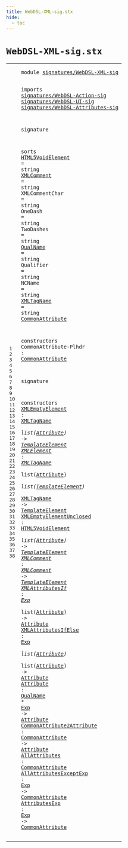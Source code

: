 ```yaml
---
title: WebDSL-XML-sig.stx
hide:
  - toc
---
```


# `WebDSL-XML-sig.stx`



[pdmosses/webdsl-statix/webdslstatix/src-gen/statix/signatures/WebDSL-XML-sig.stx]: https://github.com/pdmosses/webdsl-statix/blob/master/webdslstatix/src-gen/statix/signatures/WebDSL-XML-sig.stx "The source file on GitHub"

<div class="stx"><table class="highlighttable"><tbody><tr><td class="linenos"><div class="linenodiv"><pre><span></span>1
2
3
4
5
6
7
8
9
10
11
12
13
14
15
16
17
18
19
20
21
22
23
24
25
26
27
28
29
30
31
32
33
34
35
36
37
38
</pre></div></td>
<td class="code"><pre><code><span class="keyword">module</span> <a href="../WebDSL-JavaScript-sig.stx/#signatures/WebDSL-XML-sig_144_169" id="signatures/WebDSL-XML-sig_7_32" title="Referenced at ../WebDSL-JavaScript-sig.stx line 7; ../webdsl-statix-sig.stx line 28; ../WebDSL-UI-sig.stx line 8"><span class="token sort_ModuleID">signatures/WebDSL-XML-sig</span></a>

<span class="keyword">imports</span>
  <a href="../WebDSL-Action-sig.stx/#signatures/WebDSL-Action-sig_7_35" id="signatures/WebDSL-Action-sig_44_72" title="Defined at ../WebDSL-Action-sig.stx line 1"><span class="token sort_ModuleID">signatures/WebDSL-Action-sig</span></a>
  <a href="../WebDSL-UI-sig.stx/#signatures/WebDSL-UI-sig_7_31" id="signatures/WebDSL-UI-sig_75_99" title="Defined at ../WebDSL-UI-sig.stx line 1"><span class="token sort_ModuleID">signatures/WebDSL-UI-sig</span></a>
  <a href="../WebDSL-Attributes-sig.stx/#signatures/WebDSL-Attributes-sig_7_39" id="signatures/WebDSL-Attributes-sig_102_134" title="Defined at ../WebDSL-Attributes-sig.stx line 1"><span class="token sort_ModuleID">signatures/WebDSL-Attributes-sig</span></a>

<span class="keyword">signature</span>

  <span class="keyword">sorts</span>
    <a href="#HTML5VoidElement_679_695" id="HTML5VoidElement_159_175" title="Referenced at line 30"><span class="token sort_OpId">HTML5VoidElement</span></a> <span class="operator">=</span> <span class="cons_StringSort">string</span>
    <a href="#XMLComment_750_760" id="XMLComment_189_199" title="Referenced at line 31"><span class="token sort_OpId">XMLComment</span></a> <span class="operator">=</span> <span class="cons_StringSort">string</span>
    <span id="XMLCommentChar_213_227" title="Not referenced locally, nor via imports"><span class="token sort_OpId">XMLCommentChar</span></span> <span class="operator">=</span> <span class="cons_StringSort">string</span>
    <span id="OneDash_241_248" title="Not referenced locally, nor via imports"><span class="token sort_OpId">OneDash</span></span> <span class="operator">=</span> <span class="cons_StringSort">string</span>
    <span id="TwoDashes_262_271" title="Not referenced locally, nor via imports"><span class="token sort_OpId">TwoDashes</span></span> <span class="operator">=</span> <span class="cons_StringSort">string</span>
    <a href="#QualName_932_940" id="QualName_285_293" title="Referenced at line 34"><span class="token sort_OpId">QualName</span></a> <span class="operator">=</span> <span class="cons_StringSort">string</span>
    <span id="Qualifier_307_316" title="Not referenced locally, nor via imports"><span class="token sort_OpId">Qualifier</span></span> <span class="operator">=</span> <span class="cons_StringSort">string</span>
    <span id="NCName_330_336" title="Not referenced locally, nor via imports"><span class="token sort_OpId">NCName</span></span> <span class="operator">=</span> <span class="cons_StringSort">string</span>
    <a href="#XMLTagName_499_509" id="XMLTagName_350_360" title="Referenced at line 28, 29, 29"><span class="token sort_OpId">XMLTagName</span></a> <span class="operator">=</span> <span class="cons_StringSort">string</span>
    <span class="cons_SortDecl"><a href="#CommonAttribute_434_449" id="CommonAttribute_374_389" title="Referenced at line 23, 35, 36, 37, 38; ../WebDSL-UI-sig.stx line 222; ../../../../trans/static-semantics/ui/attributes.stx line 46"><span class="token sort_OpId">CommonAttribute</span></a></span>

  <span class="keyword">constructors</span>
    <span id="CommonAttribute-Plhdr_410_431" title="Not referenced locally, nor via imports"><span class="token sort_OpId">CommonAttribute-Plhdr</span></span> <span class="operator">:</span> <span class="cons_SimpleSort"><a href="#CommonAttribute_374_389" id="CommonAttribute_434_449" title="Defined at line 20"><span class="token sort_OpId">CommonAttribute</span></a></span>

<span class="keyword">signature</span>

  <span class="keyword">constructors</span>
    <a href="../../../../trans/static-semantics/webdsl-ui.stx/#XMLEmptyElement_7842_7857" id="XMLEmptyElement_481_496" title="Referenced at ../../../../trans/static-semantics/webdsl-ui.stx line 154"><span class="token sort_OpId">XMLEmptyElement</span></a> <span class="operator">:</span> <span class="cons_SimpleSort"><a href="#XMLTagName_350_360" id="XMLTagName_499_509" title="Defined at line 19"><span class="token sort_OpId">XMLTagName</span></a></span> <span class="operator">*</span> <span class="keyword">list</span><span class="operator">(</span><span class="cons_SimpleSort"><a href="../WebDSL-Attributes-sig.stx/#Attribute_292_301" id="Attribute_517_526" title="Defined at ../WebDSL-Attributes-sig.stx line 16"><span class="token sort_OpId">Attribute</span></a></span><span class="operator">)</span> <span class="operator">-&gt;</span> <span class="cons_SimpleSort"><a href="../WebDSL-UI-sig.stx/#TemplateElement_256_271" id="TemplateElement_531_546" title="Defined at ../WebDSL-UI-sig.stx line 15"><span class="token sort_OpId">TemplateElement</span></a></span>
    <a href="../../../../trans/static-semantics/webdsl-ui.stx/#XMLElement_8050_8060" id="XMLElement_551_561" title="Referenced at ../../../../trans/static-semantics/webdsl-ui.stx line 160"><span class="token sort_OpId">XMLElement</span></a> <span class="operator">:</span> <span class="cons_SimpleSort"><a href="#XMLTagName_350_360" id="XMLTagName_564_574" title="Defined at line 19"><span class="token sort_OpId">XMLTagName</span></a></span> <span class="operator">*</span> <span class="keyword">list</span><span class="operator">(</span><span class="cons_SimpleSort"><a href="../WebDSL-Attributes-sig.stx/#Attribute_292_301" id="Attribute_582_591" title="Defined at ../WebDSL-Attributes-sig.stx line 16"><span class="token sort_OpId">Attribute</span></a></span><span class="operator">)</span> <span class="operator">*</span> <span class="keyword">list</span><span class="operator">(</span><span class="cons_SimpleSort"><a href="../WebDSL-UI-sig.stx/#TemplateElement_256_271" id="TemplateElement_600_615" title="Defined at ../WebDSL-UI-sig.stx line 15"><span class="token sort_OpId">TemplateElement</span></a></span><span class="operator">)</span> <span class="operator">*</span> <span class="cons_SimpleSort"><a href="#XMLTagName_350_360" id="XMLTagName_619_629" title="Defined at line 19"><span class="token sort_OpId">XMLTagName</span></a></span> <span class="operator">-&gt;</span> <span class="cons_SimpleSort"><a href="../WebDSL-UI-sig.stx/#TemplateElement_256_271" id="TemplateElement_633_648" title="Defined at ../WebDSL-UI-sig.stx line 15"><span class="token sort_OpId">TemplateElement</span></a></span>
    <a href="../../../../trans/static-semantics/webdsl-ui.stx/#XMLEmptyElementUnclosed_7940_7963" id="XMLEmptyElementUnclosed_653_676" title="Referenced at ../../../../trans/static-semantics/webdsl-ui.stx line 157"><span class="token sort_OpId">XMLEmptyElementUnclosed</span></a> <span class="operator">:</span> <span class="cons_SimpleSort"><a href="#HTML5VoidElement_159_175" id="HTML5VoidElement_679_695" title="Defined at line 11"><span class="token sort_OpId">HTML5VoidElement</span></a></span> <span class="operator">*</span> <span class="keyword">list</span><span class="operator">(</span><span class="cons_SimpleSort"><a href="../WebDSL-Attributes-sig.stx/#Attribute_292_301" id="Attribute_703_712" title="Defined at ../WebDSL-Attributes-sig.stx line 16"><span class="token sort_OpId">Attribute</span></a></span><span class="operator">)</span> <span class="operator">-&gt;</span> <span class="cons_SimpleSort"><a href="../WebDSL-UI-sig.stx/#TemplateElement_256_271" id="TemplateElement_717_732" title="Defined at ../WebDSL-UI-sig.stx line 15"><span class="token sort_OpId">TemplateElement</span></a></span>
    <a href="../../../../trans/static-semantics/webdsl-ui.stx/#XMLComment_7796_7806" id="XMLComment_737_747" title="Referenced at ../../../../trans/static-semantics/webdsl-ui.stx line 152"><span class="token sort_OpId">XMLComment</span></a> <span class="operator">:</span> <span class="cons_SimpleSort"><a href="#XMLComment_189_199" id="XMLComment_750_760" title="Defined at line 12"><span class="token sort_OpId">XMLComment</span></a></span> <span class="operator">-&gt;</span> <span class="cons_SimpleSort"><a href="../WebDSL-UI-sig.stx/#TemplateElement_256_271" id="TemplateElement_764_779" title="Defined at ../WebDSL-UI-sig.stx line 15"><span class="token sort_OpId">TemplateElement</span></a></span>
    <a href="../../../../trans/static-semantics/ui/attributes.stx/#XMLAttributesIf_1274_1289" id="XMLAttributesIf_784_799" title="Referenced at ../../../../trans/static-semantics/ui/attributes.stx line 35"><span class="token sort_OpId">XMLAttributesIf</span></a> <span class="operator">:</span> <span class="cons_SimpleSort"><a href="../WebDSL-Action-sig.stx/#Exp_404_407" id="Exp_802_805" title="Defined at ../WebDSL-Action-sig.stx line 25"><span class="token sort_OpId">Exp</span></a></span> <span class="operator">*</span> <span class="keyword">list</span><span class="operator">(</span><span class="cons_SimpleSort"><a href="../WebDSL-Attributes-sig.stx/#Attribute_292_301" id="Attribute_813_822" title="Defined at ../WebDSL-Attributes-sig.stx line 16"><span class="token sort_OpId">Attribute</span></a></span><span class="operator">)</span> <span class="operator">-&gt;</span> <span class="cons_SimpleSort"><a href="../WebDSL-Attributes-sig.stx/#Attribute_292_301" id="Attribute_827_836" title="Defined at ../WebDSL-Attributes-sig.stx line 16"><span class="token sort_OpId">Attribute</span></a></span>
    <a href="../../../../trans/static-semantics/ui/attributes.stx/#XMLAttributesIfElse_1448_1467" id="XMLAttributesIfElse_841_860" title="Referenced at ../../../../trans/static-semantics/ui/attributes.stx line 39"><span class="token sort_OpId">XMLAttributesIfElse</span></a> <span class="operator">:</span> <span class="cons_SimpleSort"><a href="../WebDSL-Action-sig.stx/#Exp_404_407" id="Exp_863_866" title="Defined at ../WebDSL-Action-sig.stx line 25"><span class="token sort_OpId">Exp</span></a></span> <span class="operator">*</span> <span class="keyword">list</span><span class="operator">(</span><span class="cons_SimpleSort"><a href="../WebDSL-Attributes-sig.stx/#Attribute_292_301" id="Attribute_874_883" title="Defined at ../WebDSL-Attributes-sig.stx line 16"><span class="token sort_OpId">Attribute</span></a></span><span class="operator">)</span> <span class="operator">*</span> <span class="keyword">list</span><span class="operator">(</span><span class="cons_SimpleSort"><a href="../WebDSL-Attributes-sig.stx/#Attribute_292_301" id="Attribute_892_901" title="Defined at ../WebDSL-Attributes-sig.stx line 16"><span class="token sort_OpId">Attribute</span></a></span><span class="operator">)</span> <span class="operator">-&gt;</span> <span class="cons_SimpleSort"><a href="../WebDSL-Attributes-sig.stx/#Attribute_292_301" id="Attribute_906_915" title="Defined at ../WebDSL-Attributes-sig.stx line 16"><span class="token sort_OpId">Attribute</span></a></span>
    <a href="../../../../trans/static-semantics/ui/attributes.stx/#Attribute_1220_1229" id="Attribute_920_929" title="Referenced at ../../../../trans/static-semantics/ui/attributes.stx line 34"><span class="token sort_OpId">Attribute</span></a> <span class="operator">:</span> <span class="cons_SimpleSort"><a href="#QualName_285_293" id="QualName_932_940" title="Defined at line 16"><span class="token sort_OpId">QualName</span></a></span> <span class="operator">*</span> <span class="cons_SimpleSort"><a href="../WebDSL-Action-sig.stx/#Exp_404_407" id="Exp_943_946" title="Defined at ../WebDSL-Action-sig.stx line 25"><span class="token sort_OpId">Exp</span></a></span> <span class="operator">-&gt;</span> <span class="cons_SimpleSort"><a href="../WebDSL-Attributes-sig.stx/#Attribute_292_301" id="Attribute_950_959" title="Defined at ../WebDSL-Attributes-sig.stx line 16"><span class="token sort_OpId">Attribute</span></a></span>
    <a href="../../../../trans/static-semantics/ui/attributes.stx/#CommonAttribute2Attribute_1687_1712" id="CommonAttribute2Attribute_964_989" title="Referenced at ../../../../trans/static-semantics/ui/attributes.stx line 44"><span class="token sort_OpId">CommonAttribute2Attribute</span></a> <span class="operator">:</span> <span class="cons_SimpleSort"><a href="#CommonAttribute_374_389" id="CommonAttribute_992_1007" title="Defined at line 20"><span class="token sort_OpId">CommonAttribute</span></a></span> <span class="operator">-&gt;</span> <span class="cons_SimpleSort"><a href="../WebDSL-Attributes-sig.stx/#Attribute_292_301" id="Attribute_1011_1020" title="Defined at ../WebDSL-Attributes-sig.stx line 16"><span class="token sort_OpId">Attribute</span></a></span>
    <a href="../../../../trans/static-semantics/ui/attributes.stx/#AllAttributes_1919_1932" id="AllAttributes_1025_1038" title="Referenced at ../../../../trans/static-semantics/ui/attributes.stx line 48"><span class="token sort_OpId">AllAttributes</span></a> <span class="operator">:</span> <span class="cons_SimpleSort"><a href="#CommonAttribute_374_389" id="CommonAttribute_1041_1056" title="Defined at line 20"><span class="token sort_OpId">CommonAttribute</span></a></span>
    <a href="../../../../trans/static-semantics/ui/attributes.stx/#AllAttributesExceptExp_1960_1982" id="AllAttributesExceptExp_1061_1083" title="Referenced at ../../../../trans/static-semantics/ui/attributes.stx line 49"><span class="token sort_OpId">AllAttributesExceptExp</span></a> <span class="operator">:</span> <span class="cons_SimpleSort"><a href="../WebDSL-Action-sig.stx/#Exp_404_407" id="Exp_1086_1089" title="Defined at ../WebDSL-Action-sig.stx line 25"><span class="token sort_OpId">Exp</span></a></span> <span class="operator">-&gt;</span> <span class="cons_SimpleSort"><a href="#CommonAttribute_374_389" id="CommonAttribute_1093_1108" title="Defined at line 20"><span class="token sort_OpId">CommonAttribute</span></a></span>
    <a href="../../../../trans/static-semantics/ui/attributes.stx/#AttributesExp_2317_2330" id="AttributesExp_1113_1126" title="Referenced at ../../../../trans/static-semantics/ui/attributes.stx line 59"><span class="token sort_OpId">AttributesExp</span></a> <span class="operator">:</span> <span class="cons_SimpleSort"><a href="../WebDSL-Action-sig.stx/#Exp_404_407" id="Exp_1129_1132" title="Defined at ../WebDSL-Action-sig.stx line 25"><span class="token sort_OpId">Exp</span></a></span> <span class="operator">-&gt;</span> <span class="cons_SimpleSort"><a href="#CommonAttribute_374_389" id="CommonAttribute_1136_1151" title="Defined at line 20"><span class="token sort_OpId">CommonAttribute</span></a></span>
</code></pre></td></tr></tbody></table></div>